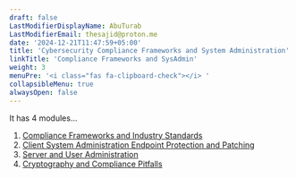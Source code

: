 ```yaml
---
draft: false
LastModifierDisplayName: AbuTurab
LastModifierEmail: thesajid@proton.me
date: '2024-12-21T11:47:59+05:00'
title: 'Cybersecurity Compliance Frameworks and System Administration'
linkTitle: 'Compliance Frameworks and SysAdmin'
weight: 3
menuPre: '<i class="fas fa-clipboard-check"></i> '
collapsibleMenu: true
alwaysOpen: false
---
```


It has 4 modules...

1. [Compliance Frameworks and Industry Standards](/cybersecurity-and-networks/ibm-cybersecurity-analyst/compliance-framework-and-sysadmin/compliance-frameworks-and-industry-standards)
2. [Client System Administration Endpoint Protection and Patching](/cybersecurity-and-networks/ibm-cybersecurity-analyst/compliance-framework-and-sysadmin/client-system-administration-endpoint-protection-and-patching)
3. [Server and User Administration](/cybersecurity-and-networks/ibm-cybersecurity-analyst/compliance-framework-and-sysadmin/server-and-user-administration)
4. [Cryptography and Compliance Pitfalls](/cybersecurity-and-networks/ibm-cybersecurity-analyst/compliance-framework-and-sysadmin/cryptography-and-compliance-pitfalls)
